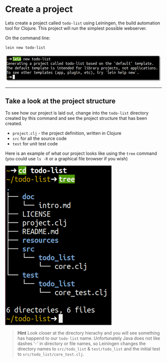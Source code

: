 # Create a project

  Lets create a project called `todo-list` using Leiningen, the build automation tool for Clojure.  This project will run the simplest possible webserver.
  
  On the command line:
  
```bash
lein new todo-list
```

![Leiningen - new project called todo-list](../images/lein-new-todo-list.png)

<hr />

## Take a look at the project structure

To see how our project is laid out, change into the `todo-list` directory created by this command and see the project structure that has been created.
  
  * `project.clj` - the project definition, written in Clojure 
  * `src` for all the source code
  * `test` for unit test code


Here is an example of what our project looks like using the `tree` command (you could use `ls -R` or a graphical file browser if you wish)
  
![Clojure project structure - webdev](/images/project-todo-list-tree.png)


> **Hint** Look closer at the directory hierachy and you will see something has happend to our `todo-list` name.  Unfortunately Java does not like dashes '-' in directory or file names, so Leiningen changes the directory names to `src/todo_list` & `test/todo_list` and the initial test to `src/todo_list/core_test.clj`.

